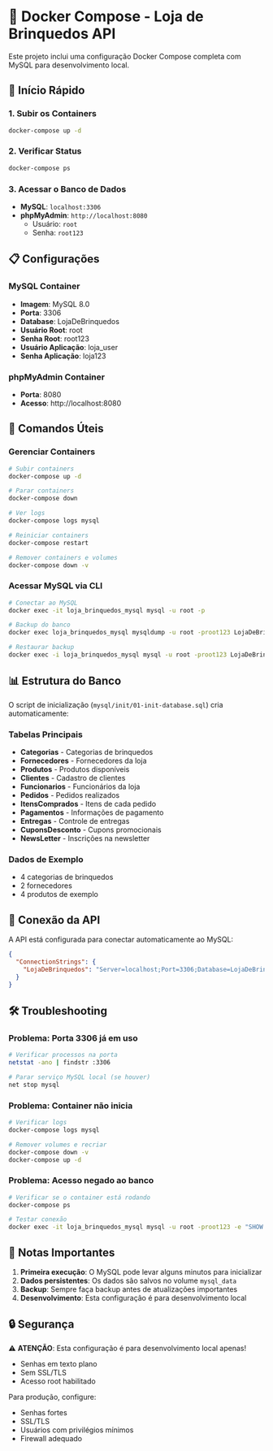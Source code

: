 # 🐳 Docker Compose - Loja de Brinquedos API

Este projeto inclui uma configuração Docker Compose completa com MySQL para desenvolvimento local.

## 🚀 Início Rápido

### 1. Subir os Containers
```bash
docker-compose up -d
```

### 2. Verificar Status
```bash
docker-compose ps
```

### 3. Acessar o Banco de Dados
- **MySQL**: `localhost:3306`
- **phpMyAdmin**: `http://localhost:8080`
  - Usuário: `root`
  - Senha: `root123`

## 📋 Configurações

### MySQL Container
- **Imagem**: MySQL 8.0
- **Porta**: 3306
- **Database**: LojaDeBrinquedos
- **Usuário Root**: root
- **Senha Root**: root123
- **Usuário Aplicação**: loja_user
- **Senha Aplicação**: loja123

### phpMyAdmin Container
- **Porta**: 8080
- **Acesso**: http://localhost:8080

## 🔧 Comandos Úteis

### Gerenciar Containers
```bash
# Subir containers
docker-compose up -d

# Parar containers
docker-compose down

# Ver logs
docker-compose logs mysql

# Reiniciar containers
docker-compose restart

# Remover containers e volumes
docker-compose down -v
```

### Acessar MySQL via CLI
```bash
# Conectar ao MySQL
docker exec -it loja_brinquedos_mysql mysql -u root -p

# Backup do banco
docker exec loja_brinquedos_mysql mysqldump -u root -proot123 LojaDeBrinquedos > backup.sql

# Restaurar backup
docker exec -i loja_brinquedos_mysql mysql -u root -proot123 LojaDeBrinquedos < backup.sql
```

## 📊 Estrutura do Banco

O script de inicialização (`mysql/init/01-init-database.sql`) cria automaticamente:

### Tabelas Principais
- **Categorias** - Categorias de brinquedos
- **Fornecedores** - Fornecedores da loja
- **Produtos** - Produtos disponíveis
- **Clientes** - Cadastro de clientes
- **Funcionarios** - Funcionários da loja
- **Pedidos** - Pedidos realizados
- **ItensComprados** - Itens de cada pedido
- **Pagamentos** - Informações de pagamento
- **Entregas** - Controle de entregas
- **CuponsDesconto** - Cupons promocionais
- **NewsLetter** - Inscrições na newsletter

### Dados de Exemplo
- 4 categorias de brinquedos
- 2 fornecedores
- 4 produtos de exemplo

## 🔗 Conexão da API

A API está configurada para conectar automaticamente ao MySQL:

```json
{
  "ConnectionStrings": {
    "LojaDeBrinquedos": "Server=localhost;Port=3306;Database=LojaDeBrinquedos;User Id=root;Password=root123;"
  }
}
```

## 🛠️ Troubleshooting

### Problema: Porta 3306 já em uso
```bash
# Verificar processos na porta
netstat -ano | findstr :3306

# Parar serviço MySQL local (se houver)
net stop mysql
```

### Problema: Container não inicia
```bash
# Verificar logs
docker-compose logs mysql

# Remover volumes e recriar
docker-compose down -v
docker-compose up -d
```

### Problema: Acesso negado ao banco
```bash
# Verificar se o container está rodando
docker-compose ps

# Testar conexão
docker exec -it loja_brinquedos_mysql mysql -u root -proot123 -e "SHOW DATABASES;"
```

## 📝 Notas Importantes

1. **Primeira execução**: O MySQL pode levar alguns minutos para inicializar
2. **Dados persistentes**: Os dados são salvos no volume `mysql_data`
3. **Backup**: Sempre faça backup antes de atualizações importantes
4. **Desenvolvimento**: Esta configuração é para desenvolvimento local

## 🔒 Segurança

⚠️ **ATENÇÃO**: Esta configuração é para desenvolvimento local apenas!
- Senhas em texto plano
- Sem SSL/TLS
- Acesso root habilitado

Para produção, configure:
- Senhas fortes
- SSL/TLS
- Usuários com privilégios mínimos
- Firewall adequado
